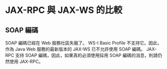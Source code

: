 # JAX-RPC 與 JAX-WS 的比較


## SOAP 編碼
SOAP 編碼已經在 Web 服務社區失寵了。
WS-I Basic Profile 不支持它。因此，作為 Java Web 服務的最新版本的 JAX-WS 已不允許使用 SOAP 編碼。
JAX-RPC 支持 SOAP 編碼，因此，如果真的必須使用採用 SOAP 編碼的消息，則請仍然使用 JAX-RPC。




